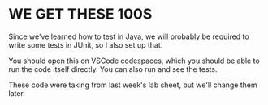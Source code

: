 # WE GET THESE 100S

Since we've learned how to test in Java, we will probably be required to write some tests in JUnit, so I also set up that.

You should open this on VSCode codespaces, which you should be able to run the code itself directly. You can also run and see the tests.

These code were taking from last week's lab sheet, but we'll change them later.